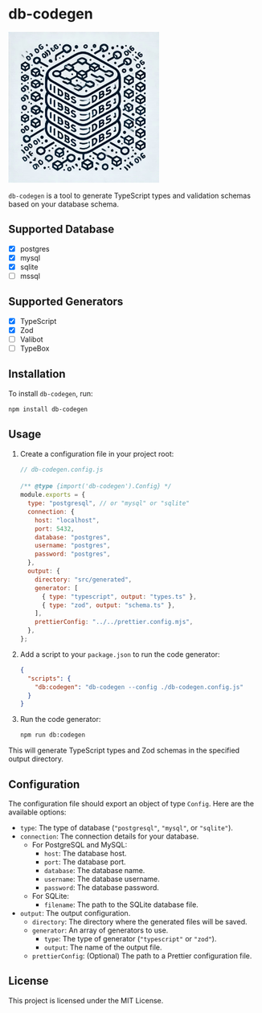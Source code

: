 # db-codegen

<img src="./public/db-codegen.png" alt="db-codegen" width="300"/>

`db-codegen` is a tool to generate TypeScript types and validation schemas based on your database schema.

## Supported Database

- [x] postgres
- [x] mysql
- [x] sqlite
- [ ] mssql

## Supported Generators

- [x] TypeScript
- [x] Zod
- [ ] Valibot
- [ ] TypeBox

## Installation

To install `db-codegen`, run:

```bash
npm install db-codegen
```

## Usage

1. Create a configuration file in your project root:

   ```js
   // db-codegen.config.js

   /** @type {import('db-codegen').Config} */
   module.exports = {
     type: "postgresql", // or "mysql" or "sqlite"
     connection: {
       host: "localhost",
       port: 5432,
       database: "postgres",
       username: "postgres",
       password: "postgres",
     },
     output: {
       directory: "src/generated",
       generator: [
         { type: "typescript", output: "types.ts" },
         { type: "zod", output: "schema.ts" },
       ],
       prettierConfig: "../../prettier.config.mjs",
     },
   };
   ```

2. Add a script to your `package.json` to run the code generator:

   ```json
   {
     "scripts": {
       "db:codegen": "db-codegen --config ./db-codegen.config.js"
     }
   }
   ```

3. Run the code generator:

   ```bash
   npm run db:codegen
   ```

This will generate TypeScript types and Zod schemas in the specified output directory.

## Configuration

The configuration file should export an object of type `Config`. Here are the available options:

- `type`: The type of database (`"postgresql"`, `"mysql"`, or `"sqlite"`).
- `connection`: The connection details for your database.
  - For PostgreSQL and MySQL:
    - `host`: The database host.
    - `port`: The database port.
    - `database`: The database name.
    - `username`: The database username.
    - `password`: The database password.
  - For SQLite:
    - `filename`: The path to the SQLite database file.
- `output`: The output configuration.
  - `directory`: The directory where the generated files will be saved.
  - `generator`: An array of generators to use.
    - `type`: The type of generator (`"typescript"` or `"zod"`).
    - `output`: The name of the output file.
  - `prettierConfig`: (Optional) The path to a Prettier configuration file.

## License

This project is licensed under the MIT License.
